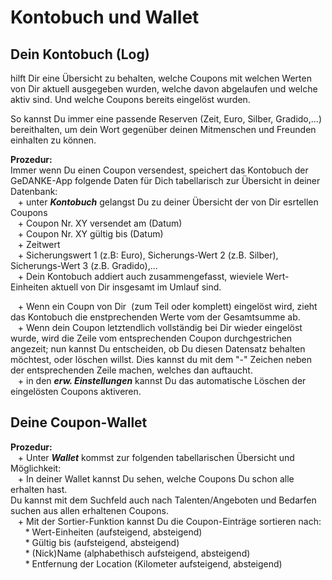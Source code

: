 # Kontobuch und Wallet  

## Dein Kontobuch (Log)   

hilft Dir eine Übersicht zu behalten, welche Coupons mit welchen Werten von Dir aktuell ausgegeben wurden, welche davon abgelaufen und welche aktiv sind. Und welche Coupons bereits eingelöst wurden.  
  
So kannst Du immer eine passende Reserven (Zeit, Euro, Silber, Gradido,...) bereithalten, um dein Wort gegenüber deinen Mitmenschen und Freunden einhalten zu können.  

  
**Prozedur:**  
Immer wenn Du einen Coupon versendest, speichert das Kontobuch der GeDANKE-App folgende Daten für Dich tabellarisch zur Übersicht in deiner Datenbank:  
   + unter _**Kontobuch**_ gelangst Du zu deiner Übersicht der von Dir esrtellen Coupons  
   + Coupon Nr. XY versendet am (Datum)  
   + Coupon Nr. XY gültig bis (Datum)  
   + Zeitwert  
   + Sicherungswert 1 (z.B: Euro), Sicherungs-Wert 2 (z.B. Silber), Sicherungs-Wert 3 (z.B. Gradido),...  
   + Dein Kontobuch addiert auch zusammengefasst, wieviele Wert-Einheiten aktuell von Dir insgesamt im Umlauf sind.  

  
   + Wenn ein Coupn von Dir  (zum Teil oder komplett) eingelöst wird, zieht das Kontobuch die enstprechenden Werte vom der Gesamtsumme ab.  
   + Wenn dein Coupon letztendlich vollständig bei Dir wieder eingelöst wurde, wird die Zeile vom entsprechenden Coupon durchgestrichen angezeit; nun kannst Du entscheiden, ob Du diesen Datensatz behalten möchtest, oder löschen willst. Dies kannst du mit dem "-" Zeichen neben der entsprechenden Zeile machen, welches dan auftaucht.  
   + in den _**erw. Einstellungen**_ kannst Du das automatische Löschen der eingelösten Coupons aktiveren.  

  

## Deine Coupon-Wallet  

**Prozedur:**  
   + Unter _**Wallet**_ kommst zur folgenden tabellarischen Übersicht und Möglichkeit:  
   + In deiner Wallet kannst Du sehen, welche Coupons Du schon alle erhalten hast.  
Du kannst mit dem Suchfeld auch nach Talenten/Angeboten und Bedarfen suchen aus allen erhaltenen Coupons.  
   + Mit der Sortier-Funktion kannst Du die Coupon-Einträge sortieren nach:  
      \* Wert-Einheiten (aufsteigend, absteigend)  
      \* Gültig bis (aufsteigend, absteigend)  
      \* (Nick)Name (alphabethisch aufsteigend, absteigend)  
      \* Entfernung der Location (Kilometer aufsteigend, absteigend)  

